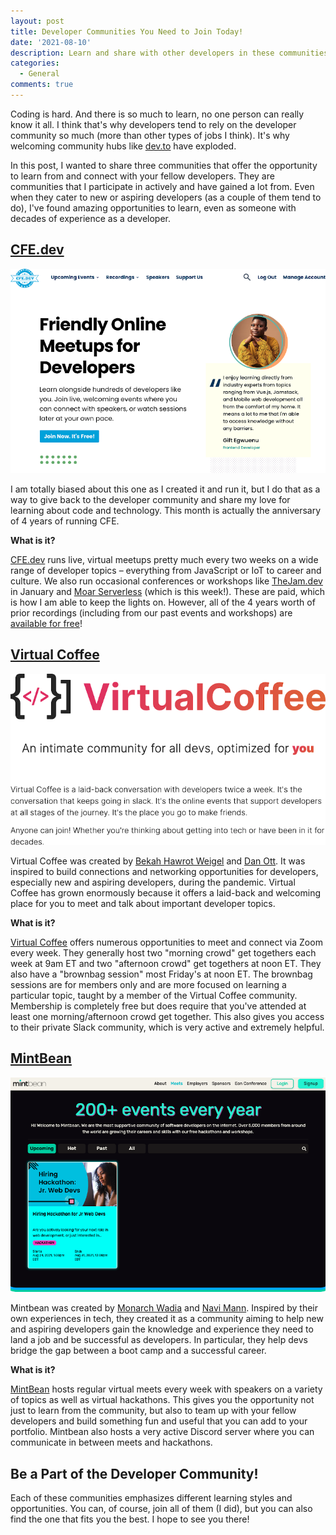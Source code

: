 ```yaml
---
layout: post
title: Developer Communities You Need to Join Today!
date: '2021-08-10'
description: Learn and share with other developers in these communities!
categories:
  - General
comments: true
---
```


Coding is hard. And there is so much to learn, no one person can really know it all. I think that's why developers tend to rely on the developer community so much (more than other types of jobs I think). It's why welcoming community hubs like [dev.to](https//dev.to) have exploded.

In this post, I wanted to share three communities that offer the opportunity to learn from and connect with your fellow developers. They are communities that I participate in actively and have gained a lot from. Even when they cater to new or aspiring developers (as a couple of them tend to do), I've found amazing opportunities to learn, even as someone with decades of experience as a developer.

## [CFE.dev](https://cfe.dev)

![CFE.dev](/images/posts/cfe.png)

I am totally biased about this one as I created it and run it, but I do that as a way to give back to the developer community and share my love for learning about code and technology. This month is actually the anniversary of 4 years of running CFE.

**What is it?**

[CFE.dev](cfe.dev) runs live, virtual meetups pretty much every two weeks on a wide range of developer topics – everything from JavaScript or IoT to career and culture. We also run occasional conferences or workshops like [TheJam.dev](https://thejam.dev) in January and [Moar Serverless](https://moarserverless.com) (which is this week!). These are paid, which is how I am able to keep the lights on. However, all of the 4 years worth of prior recordings (including from our past events and workshops) are [available for free](https://cfe.dev/sessions/)!

## [Virtual Coffee](https://virtualcoffee.io)

![Virtual Coffee](/images/posts/VirtualCoffee.png)

Virtual Coffee was created by [Bekah Hawrot Weigel](https://twitter.com/BekahHW) and [Dan Ott](https://twitter.com/danieltott). It was inspired to build connections and networking opportunities for developers, especially new and aspiring developers, during the pandemic. Virtual Coffee has grown enormously because it offers a laid-back and welcoming place for you to meet and talk about important developer topics.

**What is it?**

[Virtual Coffee](https://virtualcoffee.io/) offers numerous opportunities to meet and connect via Zoom every week. They generally host two "morning crowd" get togethers each week at 9am ET and two "afternoon crowd" get togethers at noon ET. They also have a "brownbag session" most Friday's at noon ET. The brownbag sessions are for members only and are more focused on learning a particular topic, taught by a member of the Virtual Coffee community. Membership is completely free but does require that you've attended at least one morning/afternoon crowd get together. This also gives you access to their private Slack community, which is very active and extremely helpful.

## [MintBean](https://mintbean.io/)

![Mintbean](/images/posts/mintbean.png)

Mintbean was created by [Monarch Wadia](https://twitter.com/monarchwadia) and [Navi Mann](https://twitter.com/Navi1Mann). Inspired by their own experiences in tech, they created it as a community aiming to help new and aspiring developers gain the knowledge and experience they need to land a job and be successful as developers. In particular, they help devs bridge the gap between a boot camp and a successful career.

**What is it?**

[MintBean](https://mintbean.io/) hosts regular virtual meets every week with speakers on a variety of topics as well as virtual hackathons. This gives you the opportunity not just to learn from the community, but also to team up with your fellow developers and build something fun and useful that you can add to your portfolio. Mintbean also hosts a very active Discord server where you can communicate in between meets and hackathons.

## Be a Part of the Developer Community!

Each of these communities emphasizes different learning styles and opportunities. You can, of course, join all of them (I did), but you can also find the one that fits you the best. I hope to see you there!